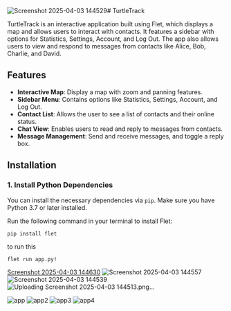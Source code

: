 ![Screenshot 2025-04-03 144529](https://github.com/user-attachments/assets/0c29b2f6-bc12-459b-bddd-fe9c6ca35428)# TurtleTrack

TurtleTrack is an interactive application built using Flet, which displays a map and allows users to interact with contacts. It features a sidebar with options for Statistics, Settings, Account, and Log Out. The app also allows users to view and respond to messages from contacts like Alice, Bob, Charlie, and David.

## Features
- **Interactive Map**: Display a map with zoom and panning features.
- **Sidebar Menu**: Contains options like Statistics, Settings, Account, and Log Out.
- **Contact List**: Allows the user to see a list of contacts and their online status.
- **Chat View**: Enables users to read and reply to messages from contacts.
- **Message Management**: Send and receive messages, and toggle a reply box.

## Installation

### 1. Install Python Dependencies

You can install the necessary dependencies via `pip`. Make sure you have Python 3.7 or later installed.

Run the following command in your terminal to install Flet:

```bash
pip install flet
```

to run this 
```
flet run app.py!

```

[Screenshot 2025-04-03 144630](https://github.com/user-attachments/assets/a24f8ae5-b6a2-40a9-aa7a-fd7b46528b48)
![Screenshot 2025-04-03 144557](https://github.com/user-attachments/assets/9403573e-fad2-4682-9b63-4cbabc94fab0)
![Screenshot 2025-04-03 144539](https://github.com/user-attachments/assets/38419465-fb21-41f3-afb3-d2f5df4bc8b0)
![Uploading Screenshot 2025-04-03 144513.png…]()


![app](https://github.com/user-attachments/assets/e0a17601-9239-4f25-807d-657b43954ae5)
![app2](https://github.com/user-attachments/assets/b3a4a6ec-8547-42d7-a92e-f84d947f8824)
![app3](https://github.com/user-attachments/assets/dbc54865-1018-45a2-98c3-9f2f9e2deb29)
![app4](https://github.com/user-attachments/assets/d8823780-b3bd-4d0a-88ce-a7dd3400960a)
